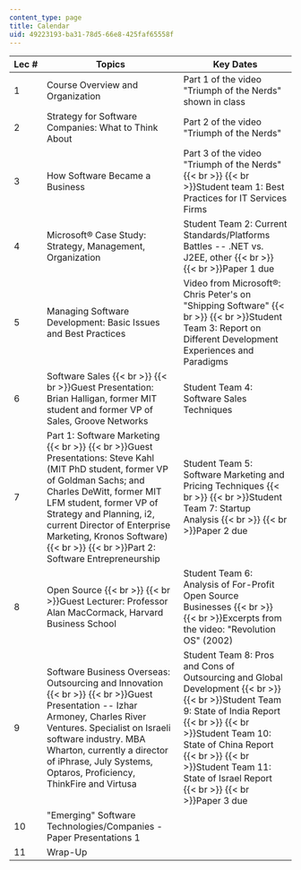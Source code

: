 ```yaml
---
content_type: page
title: Calendar
uid: 49223193-ba31-78d5-66e8-425faf65558f
---
```


| Lec # | Topics | Key Dates |
| --- | --- | --- |
| 1 | Course Overview and Organization | Part 1 of the video "Triumph of the Nerds" shown in class |
| 2 | Strategy for Software Companies: What to Think About | Part 2 of the video "Triumph of the Nerds" |
| 3 | How Software Became a Business | Part 3 of the video "Triumph of the Nerds"  {{< br >}}  {{< br >}}Student team 1: Best Practices for IT Services Firms |
| 4 | Microsoft® Case Study: Strategy, Management, Organization | Student Team 2: Current Standards/Platforms Battles -- .NET vs. J2EE, other  {{< br >}}  {{< br >}}Paper 1 due |
| 5 | Managing Software Development: Basic Issues and Best Practices | Video from Microsoft®: Chris Peter's on "Shipping Software"  {{< br >}}  {{< br >}}Student Team 3: Report on Different Development Experiences and Paradigms |
| 6 | Software Sales  {{< br >}}  {{< br >}}Guest Presentation: Brian Halligan, former MIT student and former VP of Sales, Groove Networks | Student Team 4: Software Sales Techniques |
| 7 | Part 1: Software Marketing  {{< br >}}  {{< br >}}Guest Presentations: Steve Kahl (MIT PhD student, former VP of Goldman Sachs; and Charles DeWitt, former MIT LFM student, former VP of Strategy and Planning, i2, current Director of Enterprise Marketing, Kronos Software)  {{< br >}}  {{< br >}}Part 2: Software Entrepreneurship | Student Team 5: Software Marketing and Pricing Techniques  {{< br >}}  {{< br >}}Student Team 7: Startup Analysis  {{< br >}}  {{< br >}}Paper 2 due |
| 8 | Open Source  {{< br >}}  {{< br >}}Guest Lecturer: Professor Alan MacCormack, Harvard Business School | Student Team 6: Analysis of For-Profit Open Source Businesses  {{< br >}}  {{< br >}}Excerpts from the video: "Revolution OS" (2002) |
| 9 | Software Business Overseas: Outsourcing and Innovation  {{< br >}}  {{< br >}}Guest Presentation -- Izhar Armoney, Charles River Ventures. Specialist on Israeli software industry. MBA Wharton, currently a director of iPhrase, July Systems, Optaros, Proficiency, ThinkFire and Virtusa | Student Team 8: Pros and Cons of Outsourcing and Global Development  {{< br >}}  {{< br >}}Student Team 9: State of India Report  {{< br >}}  {{< br >}}Student Team 10: State of China Report  {{< br >}}  {{< br >}}Student Team 11: State of Israel Report  {{< br >}}  {{< br >}}Paper 3 due |
| 10 | "Emerging" Software Technologies/Companies - Paper Presentations 1 | &nbsp; |
| 11 | Wrap-Up |